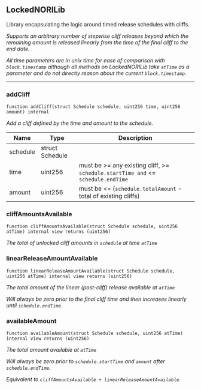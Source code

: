 ## LockedNORILib


Library encapsulating the logic around timed release schedules with cliffs.

<i>Supports an arbitrary number of stepwise cliff releases beyond which the remaining amount is released linearly
from the time of the final cliff to the end date.

All time parameters are in unix time for ease of comparison with `block.timestamp` although all methods on
LockedNORILib take `atTime` as a parameter and do not directly reason about the current `block.timestamp`.</i>



---

### addCliff

```solidity
function addCliff(struct Schedule schedule, uint256 time, uint256 amount) internal
```


<i>Add a cliff defined by the time and amount to the schedule.</i>

| Name | Type | Description |
| ---- | ---- | ----------- |
| schedule | struct Schedule |  |
| time | uint256 | must be >= any existing cliff, >= `schedule.startTime and` <= `schedule.endTime` |
| amount | uint256 | must be <= (`schedule.totalAmount` - total of existing cliffs) |


### cliffAmountsAvailable

```solidity
function cliffAmountsAvailable(struct Schedule schedule, uint256 atTime) internal view returns (uint256)
```


<i>The total of unlocked cliff amounts in `schedule` at time `atTime`</i>



### linearReleaseAmountAvailable

```solidity
function linearReleaseAmountAvailable(struct Schedule schedule, uint256 atTime) internal view returns (uint256)
```


<i>The total amount of the linear (post-cliff) release available at `atTime`

Will always be zero prior to the final cliff time and then increases linearly
until `schedule.endTime`.</i>



### availableAmount

```solidity
function availableAmount(struct Schedule schedule, uint256 atTime) internal view returns (uint256)
```


<i>The total amount available at `atTime`

Will always be zero prior to `schedule.startTime` and `amount`
after `schedule.endTime`.

Equivalent to `cliffAmountsAvailable + linearReleaseAmountAvailable`.</i>






